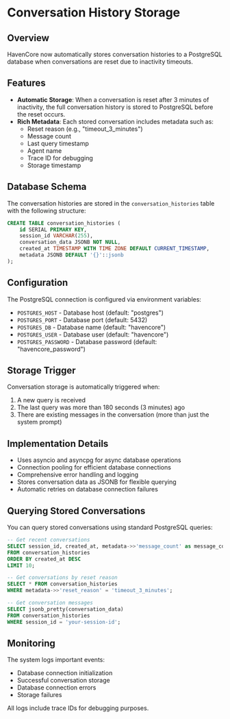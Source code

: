 # Conversation History Storage

## Overview

HavenCore now automatically stores conversation histories to a PostgreSQL database when conversations are reset due to inactivity timeouts.

## Features

- **Automatic Storage**: When a conversation is reset after 3 minutes of inactivity, the full conversation history is stored to PostgreSQL before the reset occurs.
- **Rich Metadata**: Each stored conversation includes metadata such as:
  - Reset reason (e.g., "timeout_3_minutes")
  - Message count
  - Last query timestamp
  - Agent name
  - Trace ID for debugging
  - Storage timestamp

## Database Schema

The conversation histories are stored in the `conversation_histories` table with the following structure:

```sql
CREATE TABLE conversation_histories (
    id SERIAL PRIMARY KEY,
    session_id VARCHAR(255),
    conversation_data JSONB NOT NULL,
    created_at TIMESTAMP WITH TIME ZONE DEFAULT CURRENT_TIMESTAMP,
    metadata JSONB DEFAULT '{}'::jsonb
);
```

## Configuration

The PostgreSQL connection is configured via environment variables:

- `POSTGRES_HOST` - Database host (default: "postgres")
- `POSTGRES_PORT` - Database port (default: 5432)
- `POSTGRES_DB` - Database name (default: "havencore")
- `POSTGRES_USER` - Database user (default: "havencore")
- `POSTGRES_PASSWORD` - Database password (default: "havencore_password")

## Storage Trigger

Conversation storage is automatically triggered when:
1. A new query is received
2. The last query was more than 180 seconds (3 minutes) ago
3. There are existing messages in the conversation (more than just the system prompt)

## Implementation Details

- Uses asyncio and asyncpg for async database operations
- Connection pooling for efficient database connections
- Comprehensive error handling and logging
- Stores conversation data as JSONB for flexible querying
- Automatic retries on database connection failures

## Querying Stored Conversations

You can query stored conversations using standard PostgreSQL queries:

```sql
-- Get recent conversations
SELECT session_id, created_at, metadata->>'message_count' as message_count 
FROM conversation_histories 
ORDER BY created_at DESC 
LIMIT 10;

-- Get conversations by reset reason
SELECT * FROM conversation_histories 
WHERE metadata->>'reset_reason' = 'timeout_3_minutes';

-- Get conversation messages
SELECT jsonb_pretty(conversation_data) 
FROM conversation_histories 
WHERE session_id = 'your-session-id';
```

## Monitoring

The system logs important events:
- Database connection initialization
- Successful conversation storage
- Database connection errors
- Storage failures

All logs include trace IDs for debugging purposes.